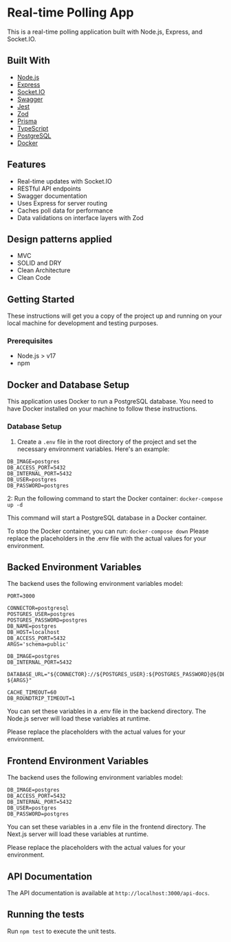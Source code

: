 # Real-time Polling App

This is a real-time polling application built with Node.js, Express, and Socket.IO.

## Built With

- [Node.js](https://nodejs.org/)
- [Express](https://expressjs.com/)
- [Socket.IO](https://socket.io/)
- [Swagger](https://swagger.io/)
- [Jest](https://jestjs.io/)
- [Zod](https://github.com/colinhacks/zod)
- [Prisma](https://www.prisma.io/)
- [TypeScript](https://www.typescriptlang.org/)
- [PostgreSQL](https://www.postgresql.org/)
- [Docker](https://www.docker.com/)

## Features

- Real-time updates with Socket.IO
- RESTful API endpoints
- Swagger documentation
- Uses Express for server routing
- Caches poll data for performance
- Data validations on interface layers with Zod

## Design patterns applied

- MVC
- SOLID and DRY
- Clean Architecture
- Clean Code

## Getting Started

These instructions will get you a copy of the project up and running on your local machine for development and testing purposes.

### Prerequisites

- Node.js > v17
- npm

## Docker and Database Setup

This application uses Docker to run a PostgreSQL database. You need to have Docker installed on your machine to follow these instructions.

### Database Setup

1. Create a `.env` file in the root directory of the project and set the necessary environment variables. Here's an example:

```properties
DB_IMAGE=postgres
DB_ACCESS_PORT=5432
DB_INTERNAL_PORT=5432
DB_USER=postgres
DB_PASSWORD=postgres
```

2: Run the following command to start the Docker container: `docker-compose up -d`

This command will start a PostgreSQL database in a Docker container.

To stop the Docker container, you can run: `docker-compose down`
Please replace the placeholders in the .env file with the actual values for your environment.

## Backed Environment Variables

The backend uses the following environment variables model:

```properties
PORT=3000

CONNECTOR=postgresql
POSTGRES_USER=postgres
POSTGRES_PASSWORD=postgres
DB_NAME=postgres
DB_HOST=localhost
DB_ACCESS_PORT=5432
ARGS='schema=public'

DB_IMAGE=postgres
DB_INTERNAL_PORT=5432

DATABASE_URL="${CONNECTOR}://${POSTGRES_USER}:${POSTGRES_PASSWORD}@${DB_HOST}:${DB_ACCESS_PORT}/${DB_NAME}?${ARGS}"

CACHE_TIMEOUT=60
DB_ROUNDTRIP_TIMEOUT=1
```

You can set these variables in a .env file in the backend directory. The Node.js server will load these variables at runtime.

Please replace the placeholders with the actual values for your environment.

## Frontend Environment Variables

The backend uses the following environment variables model:

```properties
DB_IMAGE=postgres
DB_ACCESS_PORT=5432
DB_INTERNAL_PORT=5432
DB_USER=postgres
DB_PASSWORD=postgres
```

You can set these variables in a .env file in the frontend directory. The Next.js server will load these variables at runtime.

Please replace the placeholders with the actual values for your environment.

## API Documentation

The API documentation is available at `http://localhost:3000/api-docs`.

## Running the tests

Run `npm test` to execute the unit tests.
